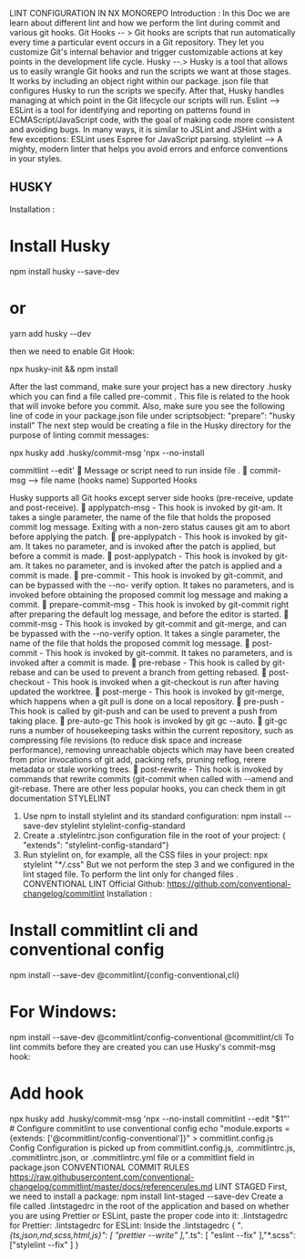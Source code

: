 LINT CONFIGURATION IN NX MONOREPO
Introduction :
In this Doc we are learn about different lint and how we perform the lint during commit
and various git hooks. Git Hooks -- > Git hooks are scripts that run automatically every time a particular
event occurs in a Git repository. They let you customize Git's internal behavior and trigger
customizable actions at key points in the development life cycle. Husky --.> Husky is a tool that allows us to easily wrangle Git hooks and run the
scripts we want at those stages. It works by including an object right within our package. json
file that configures Husky to run the scripts we specify. After that, Husky handles managing at
which point in the Git lifecycle our scripts will run. Eslint --> ESLint is a tool for identifying and reporting on patterns found in
ECMAScript/JavaScript code, with the goal of making code more consistent and avoiding bugs. In
many ways, it is similar to JSLint and JSHint with a few exceptions: ESLint uses Espree for
JavaScript parsing. stylelint --> A mighty, modern linter that helps you avoid errors and enforce
conventions in your styles.

## HUSKY

Installation :

# Install Husky

npm install husky --save-dev

# or

yarn add husky --dev

then we need to enable Git Hook:

npx husky-init && npm install

After the last command, make sure your project has a new directory .husky which you can find a
file called pre-commit . This file is related to the hook that will invoke before you commit. Also, make sure you see the following line of code in your package.json file under scriptsobject: "prepare": "husky install" The next step would be creating a file in the Husky directory for the purpose of linting commit
messages:

npx husky add .husky/commit-msg 'npx --no-install

commitlint --edit'  Message or script need to run inside file .  commit-msg --> file name (hooks name)
Supported Hooks

Husky supports all Git hooks except server side hooks (pre-receive, update and post-receive).  applypatch-msg - This hook is invoked by git-am. It takes a single parameter, the name of
the file that holds the proposed commit log message. Exiting with a non-zero status
causes git am to abort before applying the patch.  pre-applypatch - This hook is invoked by git-am. It takes no parameter, and is invoked after
the patch is applied, but before a commit is made.  post-applypatch - This hook is invoked by git-am. It takes no parameter, and is invoked after
the patch is applied and a commit is made.  pre-commit - This hook is invoked by git-commit, and can be bypassed with the --no- verify option. It takes no parameters, and is invoked before obtaining the proposed
commit log message and making a commit.  prepare-commit-msg - This hook is invoked by git-commit right after preparing the default
log message, and before the editor is started.
 commit-msg - This hook is invoked by git-commit and git-merge, and can be bypassed with
the --no-verify option. It takes a single parameter, the name of the file that holds the
proposed commit log message.  post-commit - This hook is invoked by git-commit. It takes no parameters, and is invoked
after a commit is made.  pre-rebase - This hook is called by git-rebase and can be used to prevent a branch from
getting rebased.  post-checkout - This hook is invoked when a git-checkout is run after having updated the
worktree.  post-merge - This hook is invoked by git-merge, which happens when a git pull is done on a
local repository.  pre-push - This hook is called by git-push and can be used to prevent a push from taking
place.  pre-auto-gc This hook is invoked by git gc --auto.  git-gc runs a number of housekeeping tasks within the current repository, such as
compressing file revisions (to reduce disk space and increase performance), removing
unreachable objects which may have been created from prior invocations of git add, packing refs, pruning reflog, rerere metadata or stale working trees.  post-rewrite - This hook is invoked by commands that rewrite commits (git-commit when
called with --amend and git-rebase. There are other less popular hooks, you can check them in git documentation
STYLELINT

1. Use npm to install stylelint and its standard configuration:
   npm install --save-dev stylelint stylelint-config-standard
2. Create a .stylelintrc.json configuration file in the root of your project:
   { "extends": "stylelint-config-standard"}
3. Run stylelint on, for example, all the CSS files in your project:
   npx stylelint "\*_/_.css" But we not perform the step 3 and we configured in the lint staged file. To perform the lint only
   for changed files .
   CONVENTIONAL LINT
   Official Github:
   https://github.com/conventional-changelog/commitlint
   Installation :

# Install commitlint cli and conventional config

npm install --save-dev @commitlint/{config-conventional,cli}

# For Windows:

npm install --save-dev @commitlint/config-conventional @commitlint/cli
To lint commits before they are created you can use Husky's commit-msg hook:

# Add hook

npx husky add .husky/commit-msg 'npx --no-install commitlint --edit "$1"' # Configure commitlint to use conventional config
echo "module.exports = {extends: ['@commitlint/config-conventional']}" > commitlint.config.js
Config
Configuration is picked up from commitlint.config.js, .commitlintrc.js, .commitlintrc.json, or .commitlintrc.yml file or a commitlint field in package.json
CONVENTIONAL COMMIT RULES
https://raw.githubusercontent.com/conventional-changelog/commitlint/master/docs/referencerules.md
LINT STAGED
First, we need to install a package:
npm install lint-staged --save-dev
Create a file called .lintstagedrc in the root of the application and based on whether you are
using Prettier or ESLint, paste the proper code into it:
.lintstagedrc for Prettier: .lintstagedrc for ESLint:
Inside the .lintstagedrc
{
"_.{ts,json,md,scss,html,js}": [ "prettier --write"
],"_.ts": [ "eslint --fix"
],"\*.scss": ["stylelint --fix"
]
}
